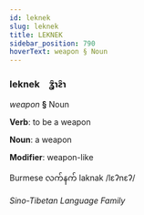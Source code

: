 ```yaml
---
id: leknek
slug: leknek
title: LEKNEK
sidebar_position: 790
hoverText: weapon § Noun
---
```


### leknek&emsp;<span kind="abugida">ʓ̑ɿƨ̑ɿ</span>

*weapon* **§** Noun

**Verb**: to be a weapon

**Noun**: a weapon

**Modifier**: weapon-like

Burmese လက်နက် laknak /lɛʔnɛʔ/

*Sino-Tibetan Language Family*